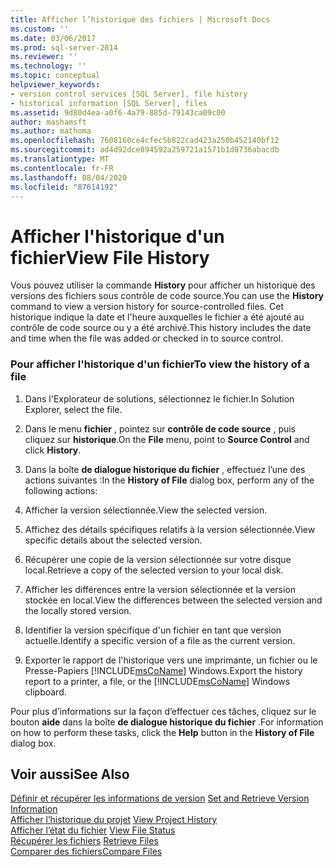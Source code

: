```yaml
---
title: Afficher l’historique des fichiers | Microsoft Docs
ms.custom: ''
ms.date: 03/06/2017
ms.prod: sql-server-2014
ms.reviewer: ''
ms.technology: ''
ms.topic: conceptual
helpviewer_keywords:
- version control services [SQL Server], file history
- historical information [SQL Server], files
ms.assetid: 9d80d4ea-a0f6-4a79-885d-79143ca09c00
author: mashamsft
ms.author: mathoma
ms.openlocfilehash: 7608160ce4cfec5b822cad423a250b452140bf12
ms.sourcegitcommit: ad4d92dce894592a259721a1571b1d8736abacdb
ms.translationtype: MT
ms.contentlocale: fr-FR
ms.lasthandoff: 08/04/2020
ms.locfileid: "87614192"
---
```

# <a name="view-file-history"></a><span data-ttu-id="5d067-102">Afficher l'historique d'un fichier</span><span class="sxs-lookup"><span data-stu-id="5d067-102">View File History</span></span>
  <span data-ttu-id="5d067-103">Vous pouvez utiliser la commande **History** pour afficher un historique des versions des fichiers sous contrôle de code source.</span><span class="sxs-lookup"><span data-stu-id="5d067-103">You can use the **History** command to view a version history for source-controlled files.</span></span> <span data-ttu-id="5d067-104">Cet historique indique la date et l'heure auxquelles le fichier a été ajouté au contrôle de code source ou y a été archivé.</span><span class="sxs-lookup"><span data-stu-id="5d067-104">This history includes the date and time when the file was added or checked in to source control.</span></span>  
  
### <a name="to-view-the-history-of-a-file"></a><span data-ttu-id="5d067-105">Pour afficher l'historique d'un fichier</span><span class="sxs-lookup"><span data-stu-id="5d067-105">To view the history of a file</span></span>  
  
1.  <span data-ttu-id="5d067-106">Dans l'Explorateur de solutions, sélectionnez le fichier.</span><span class="sxs-lookup"><span data-stu-id="5d067-106">In Solution Explorer, select the file.</span></span>  
  
2.  <span data-ttu-id="5d067-107">Dans le menu **fichier** , pointez sur **contrôle de code source** , puis cliquez sur **historique**.</span><span class="sxs-lookup"><span data-stu-id="5d067-107">On the **File** menu, point to **Source Control** and click **History**.</span></span>  
  
3.  <span data-ttu-id="5d067-108">Dans la boîte **de dialogue historique du fichier** , effectuez l’une des actions suivantes :</span><span class="sxs-lookup"><span data-stu-id="5d067-108">In the **History of File** dialog box, perform any of the following actions:</span></span>  
  
4.  <span data-ttu-id="5d067-109">Afficher la version sélectionnée.</span><span class="sxs-lookup"><span data-stu-id="5d067-109">View the selected version.</span></span>  
  
5.  <span data-ttu-id="5d067-110">Affichez des détails spécifiques relatifs à la version sélectionnée.</span><span class="sxs-lookup"><span data-stu-id="5d067-110">View specific details about the selected version.</span></span>  
  
6.  <span data-ttu-id="5d067-111">Récupérer une copie de la version sélectionnée sur votre disque local.</span><span class="sxs-lookup"><span data-stu-id="5d067-111">Retrieve a copy of the selected version to your local disk.</span></span>  
  
7.  <span data-ttu-id="5d067-112">Afficher les différences entre la version sélectionnée et la version stockée en local.</span><span class="sxs-lookup"><span data-stu-id="5d067-112">View the differences between the selected version and the locally stored version.</span></span>  
  
8.  <span data-ttu-id="5d067-113">Identifier la version spécifique d'un fichier en tant que version actuelle.</span><span class="sxs-lookup"><span data-stu-id="5d067-113">Identify a specific version of a file as the current version.</span></span>  
  
9. <span data-ttu-id="5d067-114">Exporter le rapport de l'historique vers une imprimante, un fichier ou le Presse-Papiers [!INCLUDE[msCoName](../includes/msconame-md.md)] Windows.</span><span class="sxs-lookup"><span data-stu-id="5d067-114">Export the history report to a printer, a file, or the [!INCLUDE[msCoName](../includes/msconame-md.md)] Windows clipboard.</span></span>  
  
 <span data-ttu-id="5d067-115">Pour plus d’informations sur la façon d’effectuer ces tâches, cliquez sur le bouton **aide** dans la boîte **de dialogue historique du fichier** .</span><span class="sxs-lookup"><span data-stu-id="5d067-115">For information on how to perform these tasks, click the **Help** button in the **History of File** dialog box.</span></span>  
  
## <a name="see-also"></a><span data-ttu-id="5d067-116">Voir aussi</span><span class="sxs-lookup"><span data-stu-id="5d067-116">See Also</span></span>  
 <span data-ttu-id="5d067-117">[Définir et récupérer les informations de version](../../2014/database-engine/set-and-retrieve-version-information.md) </span><span class="sxs-lookup"><span data-stu-id="5d067-117">[Set and Retrieve Version Information](../../2014/database-engine/set-and-retrieve-version-information.md) </span></span>  
 <span data-ttu-id="5d067-118">[Afficher l’historique du projet](../../2014/database-engine/view-project-history.md) </span><span class="sxs-lookup"><span data-stu-id="5d067-118">[View Project History](../../2014/database-engine/view-project-history.md) </span></span>  
 <span data-ttu-id="5d067-119">[Afficher l’état du fichier](../../2014/database-engine/view-file-status.md) </span><span class="sxs-lookup"><span data-stu-id="5d067-119">[View File Status](../../2014/database-engine/view-file-status.md) </span></span>  
 <span data-ttu-id="5d067-120">[Récupérer les fichiers](../../2014/database-engine/retrieve-files.md) </span><span class="sxs-lookup"><span data-stu-id="5d067-120">[Retrieve Files](../../2014/database-engine/retrieve-files.md) </span></span>  
 [<span data-ttu-id="5d067-121">Comparer des fichiers</span><span class="sxs-lookup"><span data-stu-id="5d067-121">Compare Files</span></span>](../../2014/database-engine/compare-files.md)  
  
  
